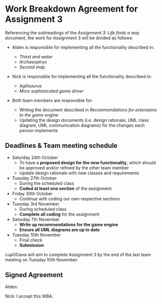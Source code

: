 # Work Breakdown Agreement for Assignment 3

Referencing the subheadings of the *Assignment 3: Life finds a way* document, the work for Assignment 3 will be divided as follows:

- Alden is responsible for implementing all the functionality described in:
  - *Thirst and water*
  - *Archaeoptryx*
  - *Second map*

- Nick is responsible for implementing all the functionality described in:
  - *Agilisaurus*
  - *More sophisticated game driver*

- Both team members are responsible for:
  - Writing the document described in *Recommendations for extensions to the game engine*
  - Updating the design documents (i.e. design rationale, UML class diagram, UML communication diagrams) for the changes each person implements

## Deadlines & Team meeting schedule
- Saturday 24th October
  - To have a **proposed design for the new functionality**, which should be approved and/or refined by the other team member
  - Update design rationale with new classes and requirements
- Tuesday 27th October
  - During the scheduled class
  - **Coded at least one section** of the assignment
- Friday 30th October
  - Continue with coding our own respective sections
- Tuesday 3rd November
  - During scheduled class
  - **Complete all coding** for the assignment
- Saturday 7th November
  - **Write up recommendations for the game engine**
  - **Ensure all UML diagrams are up to date**
- Tuesday 10th November
  - Final check
  - **Submission**

cupOfJava will aim to complete Assignment 3 by the end of the last team meeting on Tuesday 10th November.

## Signed Agreement

Alden:

Nick: I accept this WBA.